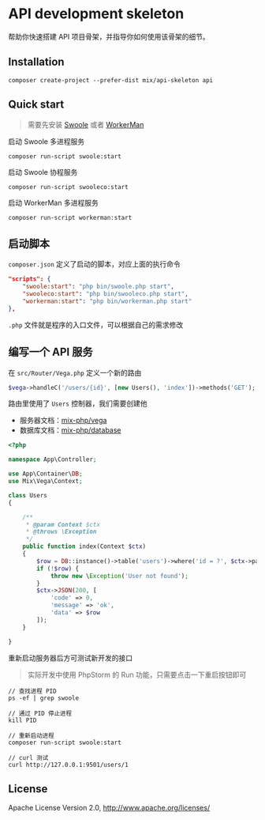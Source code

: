 # API development skeleton

帮助你快速搭建 API 项目骨架，并指导你如何使用该骨架的细节。

## Installation

```
composer create-project --prefer-dist mix/api-skeleton api
```

## Quick start

> 需要先安装 [Swoole](https://wiki.swoole.com/#/environment) 或者 [WorkerMan](http://doc.workerman.net/install/requirement.html)

启动 Swoole 多进程服务

```
composer run-script swoole:start
```

启动 Swoole 协程服务

```
composer run-script swooleco:start
```

启动 WorkerMan 多进程服务

```
composer run-script workerman:start
```

## 启动脚本

`composer.json` 定义了启动的脚本，对应上面的执行命令

```json
"scripts": {
    "swoole:start": "php bin/swoole.php start",
    "swooleco:start": "php bin/swooleco.php start",
    "workerman:start": "php bin/workerman.php start"
},
```

`.php` 文件就是程序的入口文件，可以根据自己的需求修改

## 编写一个 API 服务

在 `src/Router/Vega.php` 定义一个新的路由

```php
$vega->handleC('/users/{id}', [new Users(), 'index'])->methods('GET');
```

路由里使用了 `Users` 控制器，我们需要创建他

- 服务器文档：[mix-php/vega](https://github.com/mix-php/vega#readme)
- 数据库文档：[mix-php/database](https://github.com/mix-php/database#readme)

```php
<?php

namespace App\Controller;

use App\Container\DB;
use Mix\Vega\Context;

class Users
{

    /**
     * @param Context $ctx
     * @throws \Exception
     */
    public function index(Context $ctx)
    {
        $row = DB::instance()->table('users')->where('id = ?', $ctx->param('id'))->first();
        if (!$row) {
            throw new \Exception('User not found');
        }
        $ctx->JSON(200, [
            'code' => 0,
            'message' => 'ok',
            'data' => $row
        ]);
    }

}
```

重新启动服务器后方可测试新开发的接口

> 实际开发中使用 PhpStorm 的 Run 功能，只需要点击一下重启按钮即可

```
// 查找进程 PID
ps -ef | grep swoole

// 通过 PID 停止进程
kill PID

// 重新启动进程
composer run-script swoole:start

// curl 测试
curl http://127.0.0.1:9501/users/1
```

## License

Apache License Version 2.0, http://www.apache.org/licenses/
